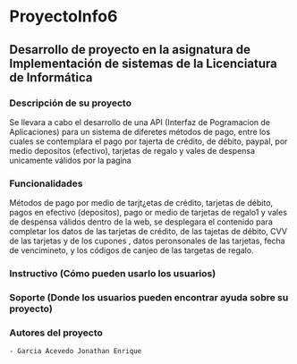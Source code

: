 # ProyectoInfo6

## Desarrollo de proyecto en la asignatura de Implementación de sistemas de la Licenciatura de Informática 

### Descripción de su proyecto
Se llevara a cabo el desarrollo de una API (Interfaz de Pogramacion de Aplicaciones) para  un sistema de diferetes métodos de pago, entre los cuales se contemplara el pago por tajerta de crédito, de débito, paypal, por medio depositos (efectivo), tarjetas de regalo y vales de despensa unicamente válidos por la pagina

### Funcionalidades
Métodos de pago por medio de tarjt¿etas de crédito, tarjetas de débito, pagos en efectivo (depositos), pago or medio de tarjetas de regalo1 y vales de despensa válidos dentro de la web, se desplegara el contenido para completar los datos de las tarjetas de crédito, de las tajetas de débito, CVV de las tarjetas y de los cupones , datos peronsonales de las tarjetas, fecha de vencimineto, y los códigos de canjeo de las targetas de regalo.

### Instructivo (Cómo pueden usarlo los usuarios)

### Soporte (Donde los usuarios pueden encontrar ayuda sobre su proyecto)

### Autores del proyecto
    - Garcia Acevedo Jonathan Enrique
